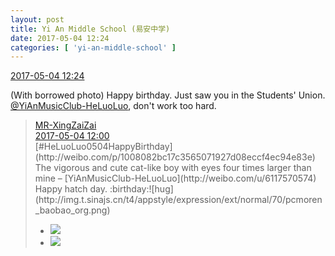 ```yaml
---
layout: post
title: Yi An Middle School (易安中学)
date: 2017-05-04 12:24
categories: [ 'yi-an-middle-school' ]
---
```


<div class="weibo-info">
  <a href="http://weibo.com/6074218720/F1xaI3Ldm">2017-05-04 12:24</a>
</div>

(With borrowed photo) Happy birthday. Just saw you in the Students' Union. [@YiAnMusicClub-HeLuoLuo](http://weibo.com/u/6117570574), don't work too hard.

<!-- more -->

> <div class="weibo-post-name">
>   <a href="http://weibo.com/u/6087405016">MR-XingZaiZai</a>
> </div>
> <div class="weibo-info">
>   <a href="http://weibo.com/6087405016/F1x0KaUQY">2017-05-04 12:00</a>
> </div>
> [#HeLuoLuo0504HappyBirthday](http://weibo.com/p/1008082bc17c3565071927d08eccf4ec94e83e) The vigorous and cute cat-like boy with eyes four times larger than mine – [YiAnMusicClub-HeLuoLuo](http://weibo.com/u/6117570574) Happy hatch day. :birthday:![hug](http://img.t.sinajs.cn/t4/appstyle/expression/ext/normal/70/pcmoren_baobao_org.png)  
> <ul class="weibo-pic-list-1">
>   <li class="weibo-pic">
>     <a href="https://wx4.sinaimg.cn/mw690/006DY87Sgy1ff96ow8iwnj30yg1cpn3q.jpg"><img src="https://wx4.sinaimg.cn/thumb150/006DY87Sgy1ff96ow8iwnj30yg1cpn3q.jpg" /></a>
>   </li>
>   <li class="weibo-pic">
>     <a href="https://wx1.sinaimg.cn/mw690/006DY87Sgy1ff96oyyn9pj31ho1zkahi.jpg"><img src="https://wx1.sinaimg.cn/thumb150/006DY87Sgy1ff96oyyn9pj31ho1zkahi.jpg" /></a>
>   </li>
> </ul>
